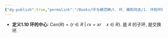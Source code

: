 ```yaml
---
{"dg-publish":true,"permalink":"/Books/环与模范畴/Ⅰ. 环、模和同态/1. 环和环同态的复习/","dgPassFrontmatter":true,"created":"2024-08-08T08:42:06.723+08:00","updated":"2024-08-08T08:44:44.959+08:00"}
---
```


+ **定义1.10 环的中心**: $Cen(R)=\{ r \in R \ |\ rx=xr\quad x \in R\}$. 是 $R$ 的子环, 是交换环. 